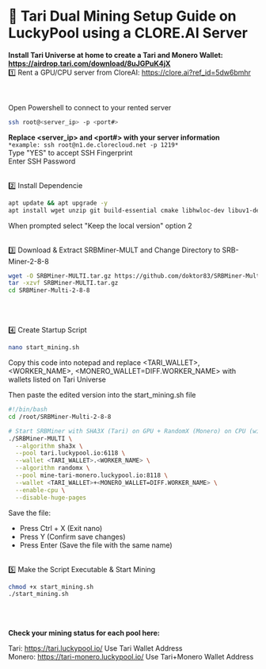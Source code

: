 # 🚀 Tari Dual Mining Setup Guide on LuckyPool using a CLORE.AI Server<br>

**Install Tari Universe at home to create a Tari and Monero Wallet: https://airdrop.tari.com/download/8uJGPuK4jX**
<br>
1️⃣ Rent a GPU/CPU server from CloreAI: https://clore.ai?ref_id=5dw6bmhr<br>
<br><br>

Open Powershell to connect to your rented server<br>
```bash
ssh root@<server_ip> -p <port#>
```
**Replace <server_ip> and <port#> with your server information**<br>
```*example: ssh root@n1.de.clorecloud.net -p 1219*```
<br>
Type "YES" to accept SSH Fingerprint
<br>
Enter SSH Password
<br><br>


2️⃣ Install Dependencie
```bash
apt update && apt upgrade -y
apt install wget unzip git build-essential cmake libhwloc-dev libuv1-dev libssl-dev -y
```
When prompted select "Keep the local version" option 2
<br><br>


3️⃣ Download & Extract SRBMiner-MULT and Change Directory to SRB-Miner-2-8-8
```bash
wget -O SRBMiner-MULTI.tar.gz https://github.com/doktor83/SRBMiner-Multi/releases/download/2.8.8/SRBMiner-Multi-2-8-8-Linux.tar.gz
tar -xzvf SRBMiner-MULTI.tar.gz
cd SRBMiner-Multi-2-8-8
```
<br><br>


4️⃣ Create Startup Script
```bash
nano start_mining.sh
```
Copy this code into notepad and replace <TARI_WALLET>,<WORKER_NAME>, <MONERO_WALLET=DIFF.WORKER_NAME> with wallets listed on Tari Universe<br>

Then paste the edited version into the start_mining.sh file
```bash
#!/bin/bash
cd /root/SRBMiner-Multi-2-8-8

# Start SRBMiner with SHA3X (Tari) on GPU + RandomX (Monero) on CPU (without huge pages)
./SRBMiner-MULTI \
  --algorithm sha3x \
  --pool tari.luckypool.io:6118 \
  --wallet <TARI_WALLET>.<WORKER_NAME> \
  --algorithm randomx \
  --pool mine-tari-monero.luckypool.io:8118 \
  --wallet <TARI_WALLET>+<MONERO_WALLET=DIFF.WORKER_NAME> \
  --enable-cpu \
  --disable-huge-pages
```
Save the file:
- Press Ctrl + X (Exit nano)
- Press Y (Confirm save changes)
- Press Enter (Save the file with the same name)
<br><br>


5️⃣ Make the Script Executable & Start Mining
```bash
chmod +x start_mining.sh
./start_mining.sh
```
<br><br>

**Check your mining status for each pool here:**
<br>

Tari: https://tari.luckypool.io/
Use Tari Wallet Address
<BR>
Monero: https://tari-monero.luckypool.io/
Use Tari+Monero Wallet Address


